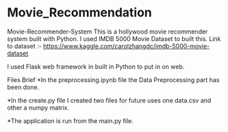# Movie_Recommendation

Movie-Recommender-System
This is a hollywood movie recommender system built with Python. I used IMDB 5000 Movie Dataset to built this. Link to dataset :- https://www.kaggle.com/carolzhangdc/imdb-5000-movie-dataset

I used Flask web framework in built in Python to put in on web.

Files Brief
*In the preprocessing.ipynb file the Data Preprocessing part has been done.

*In the create.py file I created two files for future uses one data.csv and other a numpy matrix.

*The application is run from the main.py file.
